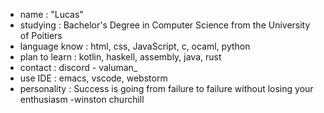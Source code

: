 - name : "Lucas"
- studying : Bachelor's Degree in Computer Science from the University of Poitiers 
- language know : html, css, JavaScript, c, ocaml, python
- plan to learn : kotlin, haskell, assembly, java, rust
- contact : discord - valuman_
- use IDE : emacs, vscode, webstorm
- personality : Success is going from failure to failure without losing your enthusiasm -winston churchill
<!---
valumane/valumane is a ✨ special ✨ repository because its `README.md` (this file) appears on your GitHub profile.
You can click the Preview link to take a look at your changes.
--->
